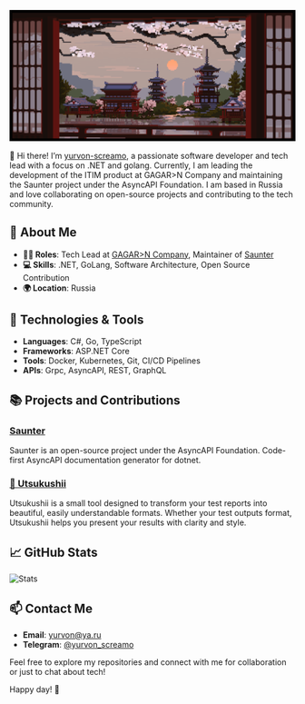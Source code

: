 ![banner](./media/lennart-butz-idea5anim4.gif)

👋 Hi there! I’m [yurvon-screamo](https://github.com/yurvon-screamo), a passionate software developer and tech lead with a focus on .NET and golang. Currently, I am leading the development of the ITIM product at GAGAR>N Company and maintaining the Saunter project under the AsyncAPI Foundation. I am based in Russia and love collaborating on open-source projects and contributing to the tech community.

## 🚀 About Me

- **👨‍💻 Roles**: Tech Lead at [GAGAR>N Company](https://gagarin.me), Maintainer of [Saunter](https://github.com/asyncapi/saunter)
- **💻 Skills**: .NET, GoLang, Software Architecture, Open Source Contribution
- **🌍 Location**: Russia

## 🔧 Technologies & Tools

- **Languages**: C#, Go, TypeScript
- **Frameworks**: ASP.NET Core
- **Tools**: Docker, Kubernetes, Git, CI/CD Pipelines
- **APIs**: Grpc, AsyncAPI, REST, GraphQL

## 📚 Projects and Contributions

### [Saunter](https://github.com/asyncapi/saunter)

Saunter is an open-source project under the AsyncAPI Foundation. Code-first AsyncAPI documentation generator for dotnet.

### [🌸 Utsukushii](https://github.com/yurvon-screamo/utsukushii)

Utsukushii is a small tool designed to transform your test reports into beautiful, easily understandable formats. Whether your test outputs format, Utsukushii helps you present your results with clarity and style.

## 📈 GitHub Stats

![Stats](https://github-readme-stats.vercel.app/api?username=yurvon-screamo&show_icons=true&hide_title=true&count_private=true&hide=prs&include_all_commits=true&hide_border=true&theme=tokyonight)

## 📫 Contact Me

- **Email**: [yurvon@ya.ru](mailto:yurvon@ya.ru)
- **Telegram**: [@yurvon_screamo](https://t.me/yurvon_screamo)

Feel free to explore my repositories and connect with me for collaboration or just to chat about tech!

Happy day! 🎉
